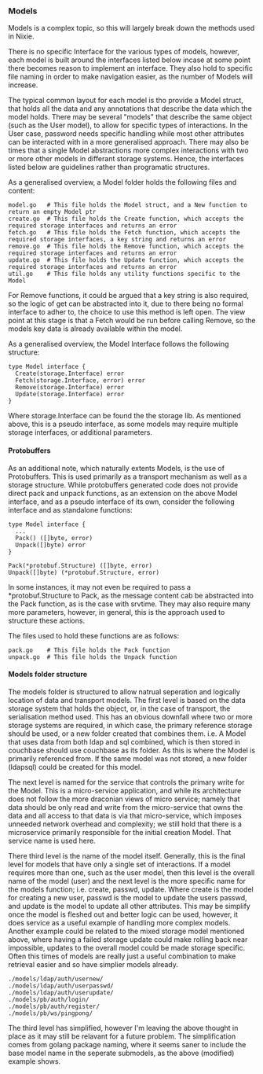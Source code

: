 ### Models

Models is a complex topic, so this will largely break down the methods used in Nixie.

There is no specific Interface for the various types of models, however, each model is built around the interfaces listed below incase at some point there becomes reason to implement an interface.  They also hold to specific file naming in order to make navigation easier, as the number of Models will increase.

The typical common layout for each model is tho provide a Model struct, that holds all the data and any annotations that describe the data which the model holds.  There may be several "models" that describe the same object (such as the User model), to allow for specific types of interactions.  In the User case, password needs specific handling while most other attributes can be interacted with in a more generalised approach.  There may also be times that a single Model abstractions more complex interactions with two or more other models in differant storage systems.  Hence, the interfaces listed below are guidelines rather than programatic structures.

As a generalised overview, a Model folder holds the following files and content:

    model.go   # This file holds the Model struct, and a New function to return an empty Model ptr
    create.go  # This file holds the Create function, which accepts the required storage interfaces and returns an error
    fetch.go   # This file holds the Fetch function, which accepts the required storage interfaces, a key string and returns an error
    remove.go  # This file holds the Remove function, which accepts the required storage interfaces and returns an error
    update.go  # This file holds the Update function, which accepts the required storage interfaces and returns an error
    util.go    # This file holds any utility functions specific to the Model

For Remove functions, it could be argued that a key string is also required, so the logic of get can be abstracted into it, due to there being no formal interface to adher to, the choice to use this method is left open.  The view point at this stage is that a Fetch would be run before calling Remove, so the models key data is already available within the model.

As a generalised overview, the Model Interface follows the following structure:

    type Model interface {
      Create(storage.Interface) error
      Fetch(storage.Interface, error) error
      Remove(storage.Interface) error
      Update(storage.Interface) error
    }

Where storage.Interface can be found the the storage lib.  As mentioned above, this is a pseudo interface, as some models may require multiple storage interfaces, or additional parameters.

#### Protobuffers

As an additional note, which naturally extents Models, is the use of Protobuffers.  This is used primarily as a transport mechanism as well as a storage structure.  While protobuffers generated code does not provide direct pack and unpack functions, as an extension on the above Model interface, and as a pseudo interface of its own, consider the following interface and as standalone functions:

    type Model interface {
      ...
      Pack() ([]byte, error)
      Unpack([]byte) error
    }

    Pack(*protobuf.Structure) ([]byte, error)
    Unpack([]byte) (*protobuf.Structure, error)

In some instances, it may not even be required to pass a *protobuf.Structure to Pack, as the message content cab be abstracted into the Pack function, as is the case with srvtime.  They may also require many more parameters, however, in general, this is the approach used to structure these actions.

The files used to hold these functions are as follows:

    pack.go    # This file holds the Pack function
    unpack.go  # This file holds the Unpack function

#### Models folder structure

The models folder is structured to allow natrual seperation and logically location of data and transport models.  The first level is based on the data storage system that holds the object, or, in the case of transport, the serialisation method used.  This has an obvious downfall where two or more storage systems are required, in which case, the primary reference storage should be used, or a new folder created that combines them.  i.e. A Model that uses data from both ldap and sql combined, which is then stored in couchbase should use couchbase as its folder.  As this is where the Model is primarily referenced from.  If the same model was not stored, a new folder (ldapsql) could be created for this model.

The next level is named for the service that controls the primary write for the Model.  This is a micro-service application, and while its architecture does not follow the more draconian views of micro service; namely that data should be only read and write from the micro-service that owns the data and all access to that data is via that micro-service, which imposes unneeded network overhead and complexity; we still hold that there is a microservice primarily responsible for the initial creation Model.  That service name is used here.

There third level is the name of the model itself.  Generally, this is the final level for models that have only a single set of interactions.  If a model requires more than one, such as the user model, then this level is the overall name of the model (user) and the next level is the more specific name for the models function; i.e. create, passwd, update.  Where create is the model for creating a new user, passwd is the model to update the users passwd, and update is the model to update all other attributes.  This may be simplify once the model is fleshed out and better logic can be used, however, it does service as a useful example of handling more complex models.  Another example could be related to the mixed storage model mentioned above, where having a failed storage update could make rolling back near impossible, updates to the overall model could be made storage specific.  Often this times of models are really just a useful combination to make retrieval easier and so have simplier models already.

    ./models/ldap/auth/usernew/
    ./models/ldap/auth/userpasswd/
    ./models/ldap/auth/userupdate/
    ./models/pb/auth/login/
    ./models/pb/auth/register/
    ./models/pb/ws/pingpong/

The third level has simplified, however I'm leaving the above thought in place as it may still be relavant for a future problem.  The simplification comes from golang package naming, where it seems saner to include the base model name in the seperate submodels, as the above (modified) example shows.
